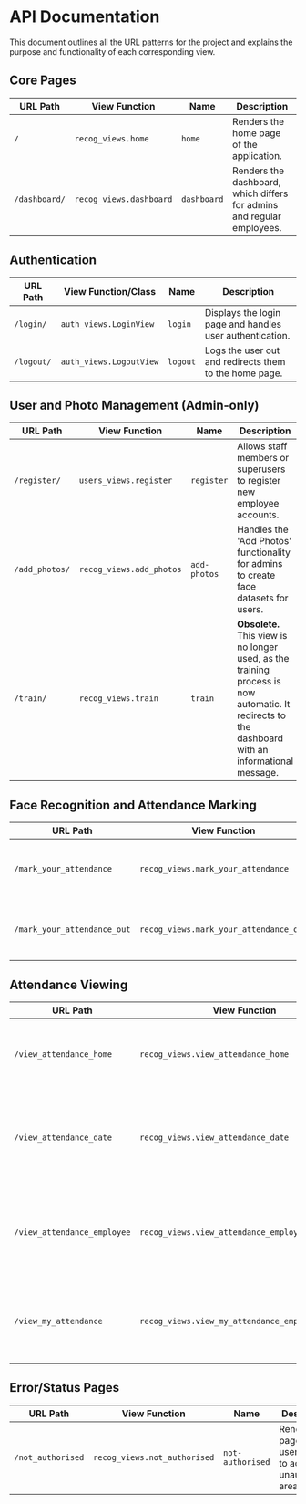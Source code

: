 # API Documentation

This document outlines all the URL patterns for the project and explains the purpose and functionality of each corresponding view.

## Core Pages

| URL Path      | View Function        | Name                 | Description                                                                                                                                                             |
|---------------|----------------------|----------------------|-------------------------------------------------------------------------------------------------------------------------------------------------------------------------|
| `/`           | `recog_views.home`   | `home`               | Renders the home page of the application.                                                                                                                               |
| `/dashboard/` | `recog_views.dashboard`| `dashboard`          | Renders the dashboard, which differs for admins and regular employees.                                                                                                    |

## Authentication

| URL Path   | View Function/Class             | Name    | Description                                                                 |
|------------|---------------------------------|---------|-----------------------------------------------------------------------------|
| `/login/`  | `auth_views.LoginView`          | `login` | Displays the login page and handles user authentication.                      |
| `/logout/` | `auth_views.LogoutView`         | `logout`| Logs the user out and redirects them to the home page.                        |

## User and Photo Management (Admin-only)

| URL Path        | View Function           | Name           | Description                                                                                                                                                    |
|-----------------|-------------------------|----------------|----------------------------------------------------------------------------------------------------------------------------------------------------------------|
| `/register/`    | `users_views.register`  | `register`     | Allows staff members or superusers to register new employee accounts.                                                                                           |
| `/add_photos/`  | `recog_views.add_photos`| `add-photos`   | Handles the 'Add Photos' functionality for admins to create face datasets for users.                                                                           |
| `/train/`       | `recog_views.train`     | `train`        | **Obsolete.** This view is no longer used, as the training process is now automatic. It redirects to the dashboard with an informational message.                  |

## Face Recognition and Attendance Marking

| URL Path                      | View Function                      | Name                         | Description                                            |
|-------------------------------|------------------------------------|------------------------------|--------------------------------------------------------|
| `/mark_your_attendance`       | `recog_views.mark_your_attendance` | `mark-your-attendance`       | Handles marking time-in using face recognition.        |
| `/mark_your_attendance_out`   | `recog_views.mark_your_attendance_out` | `mark-your-attendance-out`   | Handles marking time-out using face recognition.       |

## Attendance Viewing

| URL Path                     | View Function                                 | Name                                  | Description                                                                                                                                         |
|------------------------------|-----------------------------------------------|---------------------------------------|-----------------------------------------------------------------------------------------------------------------------------------------------------|
| `/view_attendance_home`      | `recog_views.view_attendance_home`            | `view-attendance-home`                | Renders the main attendance viewing page for admins.                                                                                                |
| `/view_attendance_date`      | `recog_views.view_attendance_date`            | `view-attendance-date`                | Admin view to see attendance for all employees on a specific date.                                                                                   |
| `/view_attendance_employee`  | `recog_views.view_attendance_employee`        | `view-attendance-employee`            | Admin view to see attendance for a specific employee over a date range.                                                                             |
| `/view_my_attendance`        | `recog_views.view_my_attendance_employee_login` | `view-my-attendance-employee-login`   | Employee-specific view to see their own attendance over a date range.                                                                               |

## Error/Status Pages

| URL Path           | View Function              | Name                 | Description                                                       |
|--------------------|----------------------------|----------------------|-------------------------------------------------------------------|
| `/not_authorised`  | `recog_views.not_authorised` | `not-authorised`     | Renders a page for users trying to access unauthorized areas.     |
